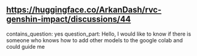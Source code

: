 ## https://huggingface.co/ArkanDash/rvc-genshin-impact/discussions/44

contains_question: yes
question_part: Hello, I would like to know if there is someone who knows how to add other models to the google colab and could guide me